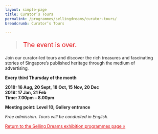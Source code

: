 ```yaml
---
layout: simple-page
title: Curator’s Tours
permalink: /programmes/sellingdreams/curator-tours/
breadcrumb: Curator’s Tours

---
```


<blockquote style="color: #E21216; font-size: 150%;">The event is over.</blockquote>

Join our curator-led tours and discover the rich treasures and fascinating stories of Singapore’s published heritage through the medium of advertising.

__Every third Thursday of the month__

__2018: 16 Aug, 20 Sept, 18 Oct, 15 Nov, 20 Dec__<br>
__2019: 17 Jan, 21 Feb__<br>
__Time: 7.00pm – 8.00pm__

__Meeting point: Level 10, Gallery entrance__

_Free admission. Tours will be conducted in English._

<a href="/exhibitions/past-exhibitions/sellingdreams/programmes/" style="color:#E21216;">Return to the Selling Dreams exhibition programmes page &#187;</a>
